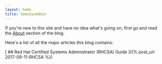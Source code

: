 ```yaml
---
layout: home
title: SomuSysAdmin
---
```


If you're new to this site and have no idea what's going on, first go and read the [About](about.md) section of the blog.

Here's a list of all the major articles this blog contains: 

[ ## Red Hat Certified Systems Administrator (RHCSA) Guide ]({% post_url 2017-09-11-RHCSA %})

